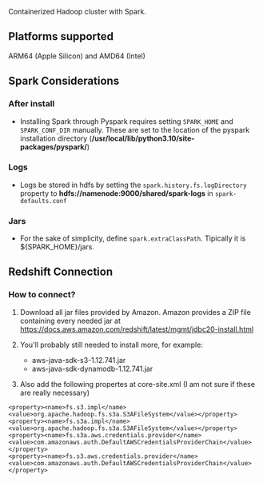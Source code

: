 Containerized Hadoop cluster with Spark.

## Platforms supported
ARM64 (Apple Silicon) and AMD64 (Intel)


## Spark Considerations

### After install

  * Installing Spark through Pyspark requires setting ``SPARK_HOME`` 
  and ``SPARK_CONF_DIR`` manually. These are set to the location of the 
  pyspark installation directory (**/usr/local/lib/python3.10/site-packages/pyspark/**)

  
  

### Logs

  * Logs be stored in hdfs by setting the ``spark.history.fs.logDirectory`` property to 
  **hdfs://namenode:9000/shared/spark-logs** in ``spark-defaults.conf``


### Jars

  * For the sake of simplicity, define ``spark.extraClassPath``. 
  Tipically it is ${SPARK_HOME}/jars.


## Redshift Connection

### How to connect?


  1.  Download all jar files provided by Amazon. 
      Amazon provides a ZIP file containing every needed jar at 
      https://docs.aws.amazon.com/redshift/latest/mgmt/jdbc20-install.html
  
  2. You'll probably still needed to install more, for example:
        * aws-java-sdk-s3-1.12.741.jar
        * aws-java-sdk-dynamodb-1.12.741.jar

  3.  Also add the following propertes at core-site.xml (I am not sure if these are really necessary)

    <property><name>fs.s3.impl</name><value>org.apache.hadoop.fs.s3a.S3AFileSystem</value></property>
    <property><name>fs.s3a.impl</name><value>org.apache.hadoop.fs.s3a.S3AFileSystem</value></property>
    <property><name>fs.s3a.aws.credentials.provider</name><value>com.amazonaws.auth.DefaultAWSCredentialsProviderChain</value></property>
    <property><name>fs.s3.aws.credentials.provider</name><value>com.amazonaws.auth.DefaultAWSCredentialsProviderChain</value></property>


